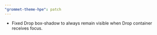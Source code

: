 ```yaml
---
"grommet-theme-hpe": patch
---
```


- Fixed Drop box-shadow to always remain visible when Drop container receives focus.
